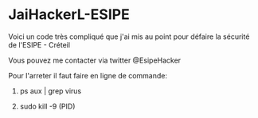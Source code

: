# JaiHackerL-ESIPE
Voici un code très compliqué que j'ai mis au point pour défaire la sécurité de l'ESIPE - Créteil 

Vous pouvez me contacter via twitter
@EsipeHacker



Pour l'arreter il faut faire en ligne de commande:

1) ps aux | grep virus

2) sudo kill -9 (PID)
